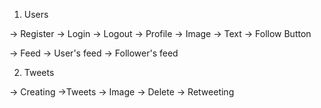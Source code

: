 1. Users

-> Register
-> Login
-> Logout
-> Profile
    -> Image
    -> Text
    -> Follow Button 
   
-> Feed
    -> User's feed
    -> Follower's feed

2. Tweets

-> Creating
    ->Tweets
    -> Image
-> Delete
-> Retweeting
   

